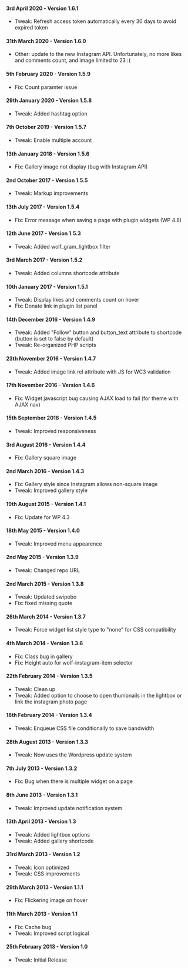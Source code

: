 #### 3rd April 2020 - Version 1.6.1

* Tweak: Refresh access token automatically every 30 days to avoid expired token

#### 31th March 2020 - Version 1.6.0

* Other: update to the new Instagram API. Unfortunately, no more likes and comments count, and image limited to 23 :(

#### 5th February 2020 - Version 1.5.9

* Fix: Count paramter issue

#### 29th January 2020 - Version 1.5.8

* Tweak: Added hashtag option

#### 7th October 2019 - Version 1.5.7

* Tweak: Enable multiple account

#### 13th January 2018 - Version 1.5.6

* Fix: Gallery image not display (bug with Instagram API)

#### 2nd October 2017 - Version 1.5.5

* Tweak: Markup improvements

#### 13th July 2017 - Version 1.5.4

* Fix: Error message when saving a page with plugin widgets (WP 4.8)

#### 12th June 2017 - Version 1.5.3

* Tweak: Added wolf_gram_lightbox filter

#### 3rd March 2017 - Version 1.5.2

* Tweak: Added columns shortcode attribute

#### 10th January 2017 - Version 1.5.1

* Tweak: Display likes and comments count on hover
* Fix: Donate link in plugin list panel

#### 14th December 2016 - Version 1.4.9

* Tweak: Added "Follow" button and button_text attribute to shortcode (button is set to false by default)
* Tweak: Re-organized PHP scripts

#### 23th November 2016 - Version 1.4.7

* Tweak: Added image link rel attribute with JS for WC3 validation

#### 17th November 2016 - Version 1.4.6

* Fix: Widget javascript bug causing AJAX load to fail (for theme with AJAX nav)

#### 15th September 2016 - Version 1.4.5

* Tweak: Improved responsiveness

#### 3rd August 2016 - Version 1.4.4

* Fix: Gallery square image

#### 2nd March 2016 - Version 1.4.3

* Fix: Gallery style since Instagram allows non-square image
* Tweak: Improved gallery style

#### 19th August 2015 - Version 1.4.1

* Fix: Update for WP 4.3 

#### 18th May 2015 - Version 1.4.0

* Tweak: Improved menu appearence 

#### 2nd May 2015 - Version 1.3.9

* Tweak: Changed repo URL 

#### 2nd March 2015 - Version 1.3.8

* Tweak: Updated swipebo
* Fix: fixed missing quote

#### 26th March 2014 - Version 1.3.7

* Tweak: Force widget list style type to "none" for CSS compatibility

#### 4th March 2014 - Version 1.3.6

* Fix: Class bug in gallery
* Fix: Height auto for wolf-instagram-item selector

#### 22th February 2014 - Version 1.3.5

* Tweak: Clean up
* Tweak: Added option to choose to open thumbnails in the lightbox or link the instagram photo page 

#### 18th February 2014 - Version 1.3.4

* Tweak: Enqueue CSS file conditionally to save bandwidth 

#### 28th August 2013 - Version 1.3.3

* Tweak: Now uses the Wordpress update system 

#### 7th July 2013 - Version 1.3.2

* Fix: Bug when there is multiple widget on a page

#### 8th June 2013 - Version 1.3.1

* Tweak: Improved update notification system

#### 13th April 2013 - Version 1.3

* Tweak: Added lightbox options
* Tweak: Added gallery shortcode

#### 31rd March 2013 - Version 1.2

* Tweak: Icon optimized
* Tweak: CSS improvements

#### 29th March 2013 - Version 1.1.1

* Fix: Flickering image on hover

#### 11th March 2013 - Version 1.1

* Fix: Cache bug
* Tweak: Improved script logical

#### 25th February 2013 - Version 1.0

* Tweak:  Initial Release 